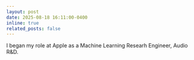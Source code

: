 ```yaml
---
layout: post
date: 2025-08-18 16:11:00-0400
inline: true
related_posts: false
---
```


I began my role at Apple as a Machine Learning Researh Engineer, Audio R&D.

